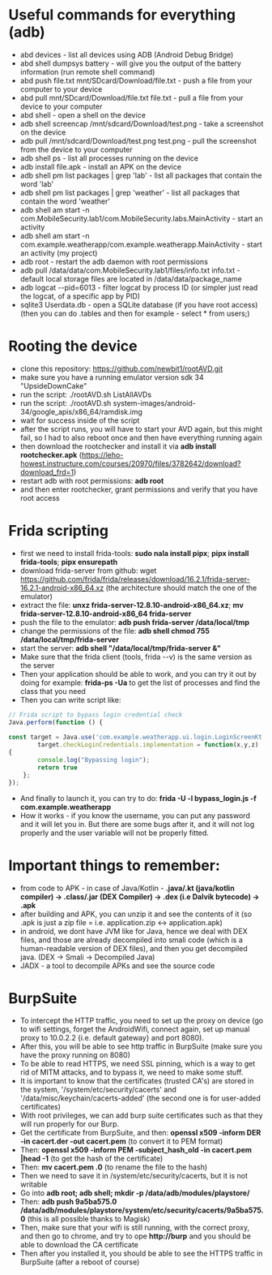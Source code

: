 # Useful commands for everything (adb)

- abd devices - list all devices using ADB (Android Debug Bridge)
- abd shell dumpsys battery - will give you the output of the battery information (run remote shell command)
- abd push file.txt mnt/SDcard/Download/file.txt - push a file from your computer to your device
- abd pull mnt/SDcard/Download/file.txt file.txt - pull a file from your device to your computer
- abd shell - open a shell on the device
- adb shell screencap /mnt/sdcard/Download/test.png - take a screenshot on the device
- adb pull /mnt/sdcard/Download/test.png test.png - pull the screenshot from the device to your computer
- adb shell ps - list all processes running on the device
- adb install file.apk - install an APK on the device
- adb shell pm list packages | grep 'lab' - list all packages that contain the word 'lab'
- adb shell pm list packages | grep 'weather' - list all packages that contain the word 'weather'
- adb shell am start -n com.MobileSecurity.lab1/com.MobileSecurity.labs.MainActivity - start an activity
- adb shell am start -n com.example.weatherapp/com.example.weatherapp.MainActivity - start an activity (my project)
- adb root - restart the adb daemon with root permissions
- adb pull /data/data/com.MobileSecurity.lab1/files/info.txt info.txt - default local storage files are located in /data/data/package_name
- adb logcat --pid=6013 - filter logcat by process ID (or simpler just read the logcat, of a specific app by PID)
- sqlite3 Userdata.db - open a SQLite database (if you have root access) (then you can do .tables and then for example - select * from users;)

# Rooting the device

- clone this repository: https://github.com/newbit1/rootAVD.git
- make sure you have a running emulator version sdk 34 "UpsideDownCake"
- run the script: ./rootAVD.sh ListAllAVDs
- run the script: ./rootAVD.sh system-images/android-34/google_apis/x86_64/ramdisk.img
- wait for success inside of the script
- after the script runs, you will have to start your AVD again, but this might fail, so I had to also reboot once and then have everything running again
- then download the rootchecker and install it via **adb install rootchecker.apk** (https://leho-howest.instructure.com/courses/20970/files/3782642/download?download_frd=1)
- restart adb with root permissions: **adb root**
- and then enter rootchecker, grant permissions and verify that you have root access

# Frida scripting

- first we need to install frida-tools: **sudo nala install pipx**; **pipx install frida-tools**; **pipx ensurepath**
- download frida-server from github: wget https://github.com/frida/frida/releases/download/16.2.1/frida-server-16.2.1-android-x86_64.xz (the architecture should match the one of the emulator)
- extract the file: **unxz frida-server-12.8.10-android-x86_64.xz**; **mv frida-server-12.8.10-android-x86_64 frida-server**
- push the file to the emulator: **adb push frida-server /data/local/tmp**
- change the permissions of the file: **adb shell chmod 755 /data/local/tmp/frida-server**
- start the server: **adb shell "/data/local/tmp/frida-server &"**
- Make sure that the frida client (tools, frida --v) is the same version as the server
- Then your application should be able to work, and you can try it out by doing for example: **frida-ps -Ua** to get the list of processes and find the class that you need
- Then you can write script like:
```javascript
// Frida script to bypass login credential check
Java.perform(function () {
  
const target = Java.use('com.example.weatherapp.ui.login.LoginScreenKt')
        target.checkLoginCredentials.implementation = function(x,y,z)
{
        console.log("Bypassing login");
        return true
    };
});
```
- And finally to launch it, you can try to do: **frida -U -l bypass_login.js -f com.example.weatherapp**
- How it works - if you know the username, you can put any password and it will let you in. But there are some bugs after it, and it will not log properly and the user variable will not be properly fitted.

# Important things to remember:

- from code to APK - in case of Java/Kotlin - **.java/.kt (java/kotlin compiler) -> .class/.jar (DEX Compiler) -> .dex (i.e Dalvik bytecode) -> .apk**
- after building and APK, you can unzip it and see the contents of it (so .apk is just a zip file = i.e. application.zip <-> application.apk)
- in android, we dont have JVM like for Java, hence we deal with DEX files, and those are already decompiled into smali code (which is a human-readable version of DEX files), and then you get decompiled java. (DEX -> Smali -> Decompiled Java)
- JADX - a tool to decompile APKs and see the source code

# BurpSuite

- To intercept the HTTP traffic, you need to set up the proxy on device (go to wifi settings, forget the AndroidWifi, connect again, set up manual proxy to 10.0.2.2 {i.e. default gateway} and port 8080).
- After this, you will be able to see http traffic in BurpSuite (make sure you have the proxy running on 8080)
- To be able to read HTTPS, we need SSL pinning, which is a way to get rid of MITM attacks, and to bypass it, we need to make some stuff.
- It is important to know that the certificates (trusted CA's) are stored in the system, '/system/etc/security/cacerts' and '/data/misc/keychain/cacerts-added' (the second one is for user-added certificates)
- With root privileges, we can add burp suite certificates such as that they will run properly for our Burp.
- Get the certificate from BurpSuite, and then: **openssl x509 -inform DER -in cacert.der -out cacert.pem** (to convert it to PEM format)
- Then: **openssl x509 -inform PEM -subject_hash_old -in cacert.pem |head -1** (to get the hash of the certificate)
- Then: **mv cacert.pem <hash>.0** (to rename the file to the hash)
- Then we need to save it in /system/etc/security/cacerts, but it is not writable 
- Go into **adb root; adb shell; mkdir -p /data/adb/modules/playstore/**
- Then: **adb push 9a5ba575.0 /data/adb/modules/playstore/system/etc/security/cacerts/9a5ba575.0** (this is all possible thanks to Magisk)
- Then, make sure that your wifi is still running, with the correct proxy, and then go to chrome, and try to ope **http://burp** and you should be able to download the CA certificate
- Then after you installed it, you should be able to see the HTTPS traffic in BurpSuite (after a reboot of course)